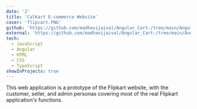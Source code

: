 ```yaml
---
date: '2'
title: 'CalKart E-commerce Website'
cover: 'flipcart.PNG'
github: 'https://github.com/madhavijaival/Angular_Cart-/tree/main/Angular-Project1-master'
external: 'https://github.com/madhavijaival/Angular_Cart-/tree/main/Angular-Project1-master'
tech:
  - JavaScript
  - Angular
  - HTML
  - CSS
  - TypeScript
showInProjects: true
---
```


This web application is a prototype of the Flipkart website, with the customer, seller, and
admin personas covering most of the real Flipkart application's functions.
